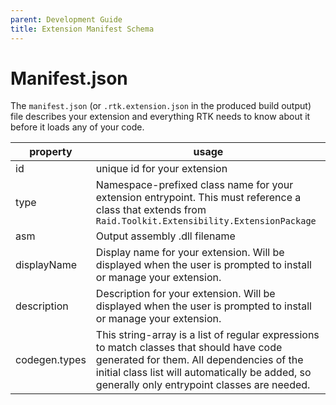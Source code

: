 ```yaml
---
parent: Development Guide
title: Extension Manifest Schema
---
```


# Manifest.json

The `manifest.json` (or `.rtk.extension.json` in the produced build output) file describes your extension and everything RTK needs to know about it before it loads any of your code.

| property | usage |
| -------- | ----- |
| id       | unique id for your extension |
| type     | Namespace-prefixed class name for your extension entrypoint. This must reference a class that extends from `Raid.Toolkit.Extensibility.ExtensionPackage` |
| asm      | Output assembly .dll filename |
| displayName | Display name for your extension. Will be displayed when the user is prompted to install or manage your extension.
| description | Description for your extension.  Will be displayed when the user is prompted to install or manage your extension.
| codegen.types | This string-array is a list of regular expressions to match classes that should have code generated for them. All dependencies of the initial class list will automatically be added, so generally only entrypoint classes are needed. |
